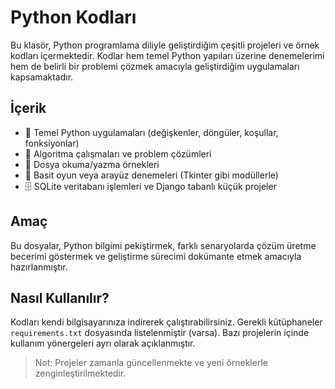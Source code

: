 # Python Kodları

Bu klasör, Python programlama diliyle geliştirdiğim çeşitli projeleri ve örnek kodları içermektedir. Kodlar hem temel Python yapıları üzerine denemelerimi hem de belirli bir problemi çözmek amacıyla geliştirdiğim uygulamaları kapsamaktadır.

## İçerik
- 🔢 Temel Python uygulamaları (değişkenler, döngüler, koşullar, fonksiyonlar)
- 🧠 Algoritma çalışmaları ve problem çözümleri
- 📁 Dosya okuma/yazma örnekleri
- 🎲 Basit oyun veya arayüz denemeleri (Tkinter gibi modüllerle)
- 🗄️ SQLite veritabanı işlemleri ve Django tabanlı küçük projeler

## Amaç
Bu dosyalar, Python bilgimi pekiştirmek, farklı senaryolarda çözüm üretme becerimi göstermek ve geliştirme sürecimi dokümante etmek amacıyla hazırlanmıştır.

## Nasıl Kullanılır?
Kodları kendi bilgisayarınıza indirerek çalıştırabilirsiniz. Gerekli kütüphaneler `requirements.txt` dosyasında listelenmiştir (varsa). Bazı projelerin içinde kullanım yönergeleri ayrı olarak açıklanmıştır.

> Not: Projeler zamanla güncellenmekte ve yeni örneklerle zenginleştirilmektedir.

